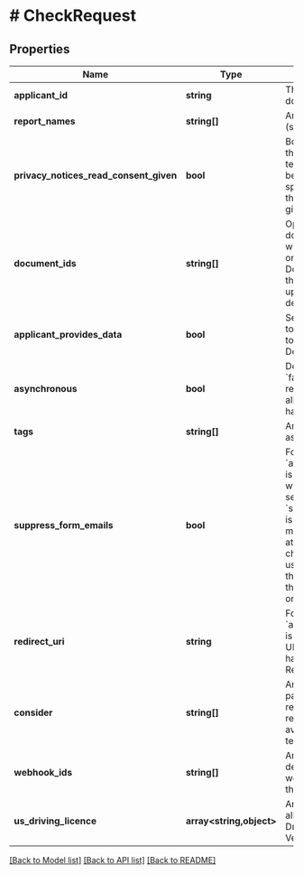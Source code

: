 # # CheckRequest

## Properties

Name | Type | Description | Notes
------------ | ------------- | ------------- | -------------
**applicant_id** | **string** | The ID of the applicant to do the check on. | [optional]
**report_names** | **string[]** | An array of report names (strings). | [optional]
**privacy_notices_read_consent_given** | **bool** | Boolean to indicate that the privacy notices and terms of service have been read and, where specific laws require, that consent has been given for Onfido. | [optional]
**document_ids** | **string[]** | Optional. An array of document ids, for use with Document reports only. If omitted, the Document report will use the most recently uploaded document by default. | [optional]
**applicant_provides_data** | **bool** | Send an applicant form to applicant to complete to proceed with check. Defaults to false. | [optional]
**asynchronous** | **bool** | Defaults to &#x60;true&#x60;. If set to &#x60;false&#x60;, you will only receive a response when all reports in your check have completed. | [optional] [default to true]
**tags** | **string[]** | Array of tags being assigned to this check. | [optional]
**suppress_form_emails** | **bool** | For checks where &#x60;applicant_provides_data&#x60; is &#x60;true&#x60;, applicant form will not be automatically sent if &#x60;suppress_form_emails&#x60; is set to &#x60;true&#x60;. You can manually send the form at any time after the check has been created, using the link found in the form_uri attribute of the check object. Write-only. Defaults to false. | [optional]
**redirect_uri** | **string** | For checks where &#x60;applicant_provides_data&#x60; is &#x60;true&#x60;, redirect to this URI when the applicant has submitted their data. Read-only. | [optional]
**consider** | **string[]** | Array of names of particular reports to return consider as their results. This is a feature available in sandbox testing | [optional]
**webhook_ids** | **string[]** | An array of webhook ids describing which webhooks to trigger for this check. | [optional]
**us_driving_licence** | **array<string,object>** | An object that contains all accepted fields for the Driver&#39;s License Data Verification report. | [optional]

[[Back to Model list]](../../README.md#models) [[Back to API list]](../../README.md#endpoints) [[Back to README]](../../README.md)
